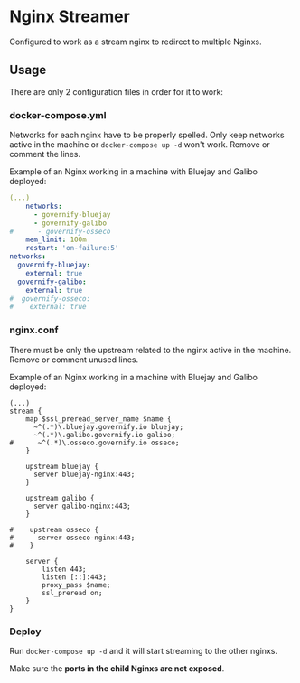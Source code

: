 # Nginx Streamer

Configured to work as a stream nginx to redirect to multiple Nginxs.

## Usage

There are only 2 configuration files in order for it to work:

### docker-compose.yml

Networks for each nginx have to be properly spelled. Only keep networks active in the machine or `docker-compose up -d` won't work. Remove or comment the lines.

Example of an Nginx working in a machine with Bluejay and Galibo deployed:
```yaml 
(...)
    networks:
      - governify-bluejay
      - governify-galibo
#      - governify-osseco
    mem_limit: 100m
    restart: 'on-failure:5'
networks:
  governify-bluejay:
    external: true
  governify-galibo:
    external: true
#  governify-osseco:
#    external: true
```


### nginx.conf
 
There must be only the upstream related to the nginx active in the machine. Remove or comment unused lines.

Example of an Nginx working in a machine with Bluejay and Galibo deployed:
```nginx
(...)
stream {
    map $ssl_preread_server_name $name {
      ~^(.*)\.bluejay.governify.io bluejay;
      ~^(.*)\.galibo.governify.io galibo;
#      ~^(.*)\.osseco.governify.io osseco;
    }
    
    upstream bluejay {
      server bluejay-nginx:443;
    }

    upstream galibo {
      server galibo-nginx:443;
    }

#    upstream osseco {
#      server osseco-nginx:443;
#    }
    
    server {
        listen 443;
        listen [::]:443;
        proxy_pass $name;   
        ssl_preread on;     
    }
}
```

### Deploy
Run `docker-compose up -d` and it will start streaming to the other nginxs. 

Make sure the **ports in the child Nginxs are not exposed**.